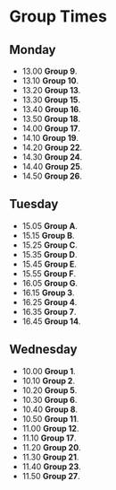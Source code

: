 # Group Times

## Monday

- 13.00 **Group 9**.
- 13.10 **Group 10**.
- 13.20 **Group 13**.
- 13.30 **Group 15**.
- 13.40 **Group 16**.
- 13.50 **Group 18**.
- 14.00 **Group 17**.
- 14.10 **Group 19**.
- 14.20 **Group 22**.
- 14.30 **Group 24**.
- 14.40 **Group 25**.
- 14.50 **Group 26**.

## Tuesday

- 15.05 **Group A**.
- 15.15 **Group B**.
- 15.25 **Group C**.
- 15.35 **Group D**.
- 15.45 **Group E**.
- 15.55 **Group F**.
- 16.05 **Group G**.
- 16.15 **Group 3**.
- 16.25 **Group 4**.
- 16.35 **Group 7**.
- 16.45 **Group 14**.

## Wednesday

- 10.00 **Group 1**.
- 10.10 **Group 2**.
- 10.20 **Group 5**.
- 10.30 **Group 6**.
- 10.40 **Group 8**.
- 10.50 **Group 11**.
- 11.00 **Group 12**.
- 11.10 **Group 17**.
- 11.20 **Group 20**.
- 11.30 **Group 21**.
- 11.40 **Group 23**.
- 11.50 **Group 27**.